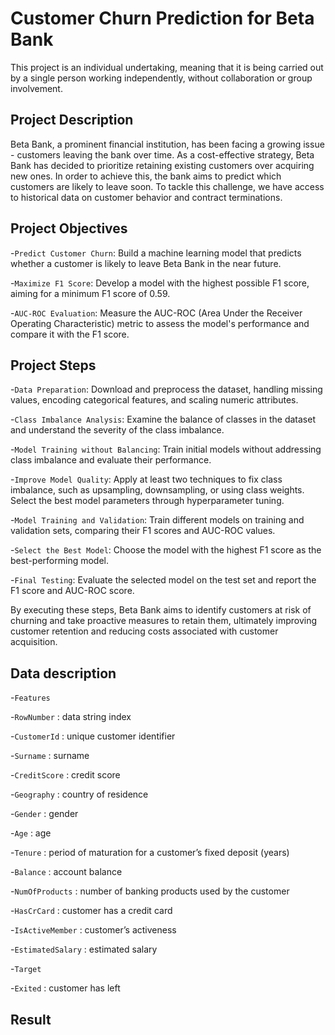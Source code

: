# Customer Churn Prediction for Beta Bank

This project is an individual undertaking, meaning that it is being carried out by a single person working independently, without collaboration or group involvement.

## Project Description

Beta Bank, a prominent financial institution, has been facing a growing issue - customers leaving the bank over time. As a cost-effective strategy, Beta Bank has decided to prioritize retaining existing customers over acquiring new ones. In order to achieve this, the bank aims to predict which customers are likely to leave soon. To tackle this challenge, we have access to historical data on customer behavior and contract terminations.

## Project Objectives

-`Predict Customer Churn`: Build a machine learning model that predicts whether a customer is likely to leave Beta Bank in the near future.

-`Maximize F1 Score`: Develop a model with the highest possible F1 score, aiming for a minimum F1 score of 0.59.

-`AUC-ROC Evaluation`: Measure the AUC-ROC (Area Under the Receiver Operating Characteristic) metric to assess the model's performance and compare it with the F1 score.

## Project Steps

-`Data Preparation`: Download and preprocess the dataset, handling missing values, encoding categorical features, and scaling numeric attributes.

-`Class Imbalance Analysis`: Examine the balance of classes in the dataset and understand the severity of the class imbalance.

-`Model Training without Balancing`: Train initial models without addressing class imbalance and evaluate their performance.

-`Improve Model Quality`: Apply at least two techniques to fix class imbalance, such as upsampling, downsampling, or using class weights. Select the best model parameters through hyperparameter tuning.

-`Model Training and Validation`: Train different models on training and validation sets, comparing their F1 scores and AUC-ROC values.

-`Select the Best Model`: Choose the model with the highest F1 score as the best-performing model.

-`Final Testing`: Evaluate the selected model on the test set and report the F1 score and AUC-ROC score.

By executing these steps, Beta Bank aims to identify customers at risk of churning and take proactive measures to retain them, ultimately improving customer retention and reducing costs associated with customer acquisition.


## Data description

-`Features`

-`RowNumber` : data string index

-`CustomerId` : unique customer identifier

-`Surname` : surname

-`CreditScore` : credit score

-`Geography` : country of residence

-`Gender` : gender

-`Age` : age

-`Tenure` : period of maturation for a customer’s fixed deposit (years)

-`Balance` : account balance

-`NumOfProducts` : number of banking products used by the customer

-`HasCrCard` : customer has a credit card

-`IsActiveMember` : customer’s activeness

-`EstimatedSalary` : estimated salary

-`Target`

-`Exited` : сustomer has left

## Result 
